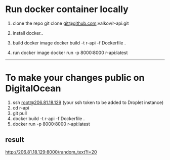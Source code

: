 # Run docker container locally
1. clone the repo
git clone git@github.com:valkov/r-api.git

2. install docker..

3. build docker image
docker build -t r-api -f Dockerfile .

4. run docker image
docker run -p 8000:8000 r-api:latest

---
# To make your changes public on DigitalOcean 
1. ssh root@206.81.18.129 (your ssh token to be added to Droplet instance)
2. cd r-api
3. git pull
4. docker build -t r-api -f Dockerfile .
5. docker run -p 8000:8000 r-api:latest

## result
http://206.81.18.129:8000/random_text?l=20